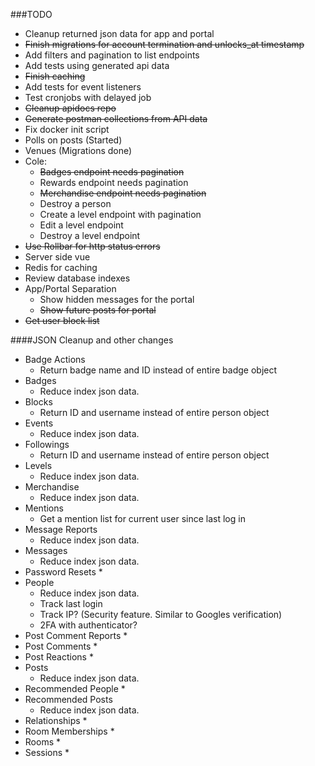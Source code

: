 ###TODO

- Cleanup returned json data for app and portal
- ~~Finish migrations for account termination and unlocks_at timestamp~~
- Add filters and pagination to list endpoints
- Add tests using generated api data
- ~~Finish caching~~
- Add tests for event listeners
- Test cronjobs with delayed job
- ~~Cleanup apidocs repo~~
- ~~Generate postman collections from API data~~
- Fix docker init script
- Polls on posts (Started)
- Venues (Migrations done)
- Cole:
  * ~~Badges endpoint needs pagination~~
  * Rewards endpoint needs pagination
  * ~~Merchandise endpoint needs pagination~~
  * Destroy a person
  * Create a level endpoint with pagination
  * Edit a level endpoint
  * Destroy a level endpoint
- ~~Use Rollbar for http status errors~~
- Server side vue
- Redis for caching
- Review database indexes
- App/Portal Separation
  * Show hidden messages for the portal
  * ~~Show future posts for portal~~
- ~~Get user block list~~


####JSON Cleanup and other changes
- Badge Actions
    * Return badge name and ID instead of entire badge object
- Badges
    * Reduce index json data.
- Blocks
    * Return ID and username instead of entire person object
- Events
    * Reduce index json data.
- Followings
    * Return ID and username instead of entire person object
- Levels
    * Reduce index json data.
- Merchandise
    * Reduce index json data.
- Mentions
    * Get a mention list for current user since last log in
- Message Reports
    * Reduce index json data.
- Messages
    * Reduce index json data.
- Password Resets
    *
- People
    * Reduce index json data.
    * Track last login
    * Track IP? (Security feature. Similar to Googles verification)
    * 2FA with authenticator?
- Post Comment Reports
    *
- Post Comments
    *
- Post Reactions
    *
- Posts
    * Reduce index json data.
- Recommended People
    *
- Recommended Posts
    * Reduce index json data.
- Relationships
    *
- Room Memberships
    *
- Rooms
    *
- Sessions
    *
